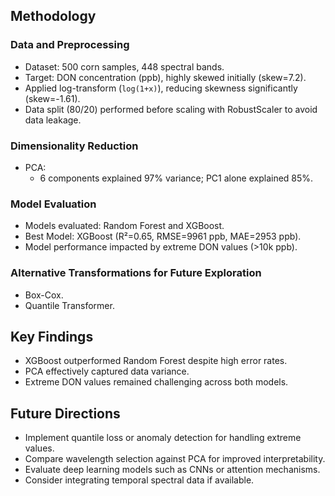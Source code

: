 ## Methodology

### Data and Preprocessing
- Dataset: 500 corn samples, 448 spectral bands.
- Target: DON concentration (ppb), highly skewed initially (skew=7.2).
- Applied log-transform (`log(1+x)`), reducing skewness significantly (skew=-1.61).
- Data split (80/20) performed before scaling with RobustScaler to avoid data leakage.

### Dimensionality Reduction
- PCA:
  - 6 components explained 97% variance; PC1 alone explained 85%.

### Model Evaluation
- Models evaluated: Random Forest and XGBoost.
- Best Model: XGBoost (R²=0.65, RMSE=9961 ppb, MAE=2953 ppb).
- Model performance impacted by extreme DON values (>10k ppb).

### Alternative Transformations for Future Exploration
- Box-Cox.
- Quantile Transformer.

## Key Findings
- XGBoost outperformed Random Forest despite high error rates.
- PCA effectively captured data variance.
- Extreme DON values remained challenging across both models.

## Future Directions
- Implement quantile loss or anomaly detection for handling extreme values.
- Compare wavelength selection against PCA for improved interpretability.
- Evaluate deep learning models such as CNNs or attention mechanisms.
- Consider integrating temporal spectral data if available.

